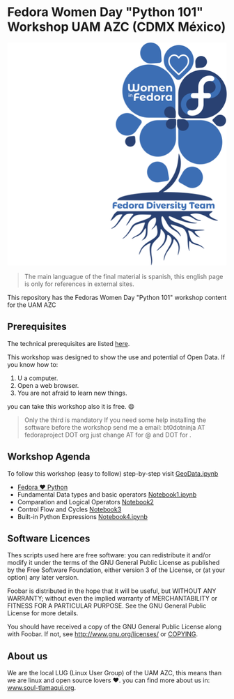 # Fedora Women Day "Python 101" Workshop UAM AZC (CDMX México)

<p align="center">
<img src="./images/fwd.png">
</p>


> The main languague of the final material is spanish, this english page is only for 
> references in external sites. 

This repository has the Fedoras Women Day "Python 101" workshop content for the UAM AZC
 

## Prerequisites

The technical prerequisites are listed [here](Prerrequisitos.md).

This workshop was designed to show the use and potential of Open Data. 
If you know how to:

1. U a computer.
2. Open a web browser.
3. You are not afraid to learn new things.


you can take this workshop also it is free. :smile:

> Only the third is mandatory 
> If you need some help installing the software before the workshop
> send me a email: bt0dotninja AT fedoraproject DOT org 
> just change AT for @ and DOT for .

## Workshop Agenda

To follow this workshop (easy to follow) step-by-step visit [GeoData.ipynb](GeoData.ipynb) 

* [Fedora :heart: Python](https://github.com/bt0DotNinja/Python101)
* Fundamental Data types and basic operators [Notebook1.ipynb](Notebook1)
* Comparation and Logical Operators [Notebook2](Notebook2)
* Control Flow and Cycles [Notebook3](Notebook3)
* Built-in Python Expressions [Notebook4.ipynb](Notebook4)


## Software Licences

Thes scripts used here are free software: you can redistribute it and/or modify
it under the terms of the GNU General Public License as published by
the Free Software Foundation, either version 3 of the License, or
(at your option) any later version.

Foobar is distributed in the hope that it will be useful,
but WITHOUT ANY WARRANTY; without even the implied warranty of
MERCHANTABILITY or FITNESS FOR A PARTICULAR PURPOSE.  See the
GNU General Public License for more details.

You should have received a copy of the GNU General Public License
along with Foobar.  If not, see http://www.gnu.org/licenses/ or 
[COPYING](COPYING).

 

## About us

We are the local LUG (Linux User Group) of the UAM AZC, this means than we are linux and open source lovers :heart:.
you can find more about us in: www.soul-tlamaqui.org.

